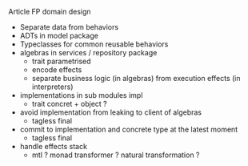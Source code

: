 Article FP domain design
- Separate data from behaviors
- ADTs in model package
- Typeclasses for common reusable behaviors
- algebras in services / repository package
  - trait parametrised
  - encode effects
  - separate business logic (in algebras) from execution effects (in interpreters)
- implementations in sub modules impl
  - trait concret + object ?
- avoid implementation from leaking to client of algebras
  - tagless final
- commit to implementation and concrete type at the latest moment
  - tagless final
- handle effects stack
  - mtl ? monad transformer ? natural transformation ?


